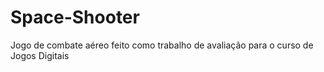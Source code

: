 # Space-Shooter

Jogo de combate aéreo feito como trabalho de avaliação para o curso de Jogos Digitais
